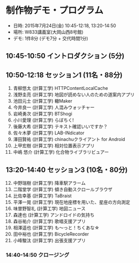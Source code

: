 制作物デモ・プログラム
========

* 日時: 2015年7月24日(金) 10:45-12:18, 13:20-14:50
* 場所: W833講義室(大岡山西8号館)
* デモ: 1件8分 (デモ7分 + 交代時間1分)

## 10:45-10:50 イントロダクション (5分)

## 10:50-12:18 セッション1 (11名・88分)

1. 青柳悠太 (計算工学) HTTPContentLocalCache
2. 浅野圭亮 (計算工学) 地図が読めない人のための道案内アプリ
3. 池田元士 (計算工学) 轍Maker
4. 今井良一 (計算工学) 人混みウォッチャー
5. 岩崎勇次 (計算工学) BTShogi
6. 小川愛理 (計算工学) らぼちく!
7. 後藤大希 (計算工学) テキスト確認いいですか？
8. 佐々木夢 (計算工学) LAB-INdicator
9. 澤田賢祐 (計算工学) chinachuクライアント for Android
10. 上甲宏樹 (計算工学) 相対位置表示アプリ
11. 中嶋 悠介 (計算工学) 化合物ライブラリビュアー

## 13:20-14:40 セッション3 (10名・80分)

12. 中野瑞樹 (計算工学) 降車駅アラーム
13. 二階堂学 (計算工学) 傾き自動スクロールブラウザ
14. 比佐幸基 (計算工学) TaBraist
15. 平澤一晃 (計算工学) 現在地座標を用いた、星座の方向測定
16. 味曽野智礼 (計算工学) 地図ニュース
17. 森達也 (計算工学) アンドロイドの気持ち
18. 森谷祐介 (計算工学) 歌唱支援アプリ
19. 相澤遥也 (計算工学) も〜っと！ちくあな☆
20. 田中裕也  (計算工学) BicycleRecorder
21. 小峰駿汰 (計算工学) 出張支援アプリ

### 14:40-14:50 クロージング


